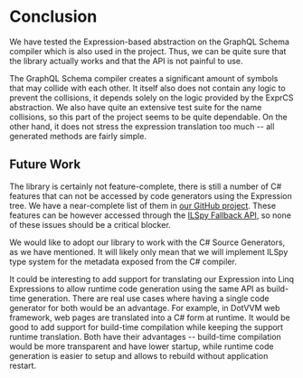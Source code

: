 # Conclusion

We have tested the Expression-based abstraction on the GraphQL Schema compiler which is also used in the project.
Thus, we can be quite sure that the library actually works and that the API is not painful to use.

The GraphQL Schema compiler creates a significant amount of symbols that may collide with each other.
It itself also does not contain any logic to prevent the collisions, it depends solely on the logic provided by the ExprCS abstraction.
We also have quite an extensive test suite for the name collisions, so this part of the project seems to be quite dependable.
On the other hand, it does not stress the expression translation too much -- all generated methods are fairly simple.

## Future Work

The library is certainly not feature-complete, there is still a number of C# features that can not be accessed by code generators using the Expression tree.
We have a near-complete list of them in [our GitHub project](https://github.com/exyi/coberec/issues).
These features can be however accessed through the [ILSpy Fallback API](./design.md#ilspy-fallback), so none of these issues should be a critical blocker.

We would like to adopt our library to work with the C# Source Generators, as we have mentioned.
It will likely only mean that we will implement ILSpy type system for the metadata exposed from the C# compiler.

It could be interesting to add support for translating our Expression into Linq Expressions to allow runtime code generation using the same API as build-time generation.
There are real use cases where having a single code generator for both would be an advantage.
For example, in DotVVM web framework, web pages are translated into a C# form at runtime.
It would be good to add support for build-time compilation while keeping the support runtime translation.
Both have their advantages -- build-time compilation would be more transparent and have lower startup, while runtime code generation is easier to setup and allows to rebuild without application restart.

